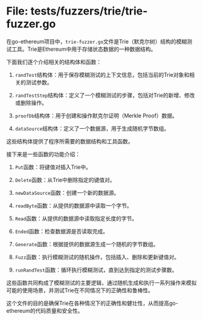 # File: tests/fuzzers/trie/trie-fuzzer.go

在go-ethereum项目中，`trie-fuzzer.go`文件是Trie（默克尔树）结构的模糊测试工具。Trie是Ethereum中用于存储状态数据的一种数据结构。

下面我们逐个介绍相关的结构体和函数：

1. `randTest`结构体：用于保存模糊测试的上下文信息，包括当前的Trie对象和相关的测试参数。

2. `randTestStep`结构体：定义了一个模糊测试的步骤，包括对Trie的新增、修改或删除操作。

3. `proofDb`结构体：用于创建和操作默克尔证明（Merkle Proof）数据。

4. `dataSource`结构体：定义了一个数据源，用于生成随机字节数组。

这些结构体提供了程序所需要的数据结构和工具函数。

接下来是一些函数的功能介绍：

1. `Put`函数：将键值对插入Trie中。

2. `Delete`函数：从Trie中删除指定的键值对。

3. `newDataSource`函数：创建一个新的数据源。

4. `readByte`函数：从提供的数据源中读取一个字节。

5. `Read`函数：从提供的数据源中读取指定长度的字节。

6. `Ended`函数：检查数据源是否读取完成。

7. `Generate`函数：根据提供的数据源生成一个随机的字节数组。

8. `Fuzz`函数：执行模糊测试的随机操作，包括插入、删除和更新键值对。

9. `runRandTest`函数：循环执行模糊测试，直到达到指定的测试步骤数。

这些函数共同构成了模糊测试的主要逻辑，通过随机生成和执行一系列操作来模拟可能的使用场景，并测试Trie在不同情况下的正确性和鲁棒性。

这个文件的目的是确保Trie在各种情况下的正确性和健壮性，从而提高go-ethereum的代码质量和安全性。

